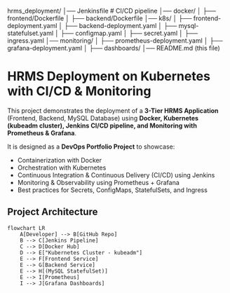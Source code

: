 hrms_deployment/
│── Jenkinsfile                # CI/CD pipeline
│── docker/
│   ├── frontend/Dockerfile
│   ├── backend/Dockerfile
│── k8s/
│   ├── frontend-deployment.yaml
│   ├── backend-deployment.yaml
│   ├── mysql-statefulset.yaml
│   ├── configmap.yaml
│   ├── secret.yaml
│   ├── ingress.yaml
│── monitoring/
│   ├── prometheus-deployment.yaml
│   ├── grafana-deployment.yaml
│   ├── dashboards/
│── README.md (this file)


# HRMS Deployment on Kubernetes with CI/CD & Monitoring

This project demonstrates the deployment of a **3-Tier HRMS Application** (Frontend, Backend, MySQL Database) using **Docker, Kubernetes (kubeadm cluster), Jenkins CI/CD pipeline, and Monitoring with Prometheus & Grafana**.

It is designed as a **DevOps Portfolio Project** to showcase:
- Containerization with Docker  
- Orchestration with Kubernetes  
- Continuous Integration & Continuous Delivery (CI/CD) using Jenkins  
- Monitoring & Observability using Prometheus + Grafana  
- Best practices for Secrets, ConfigMaps, StatefulSets, and Ingress  

##  Project Architecture

```mermaid
flowchart LR
    A[Developer] --> B[GitHub Repo]
    B --> C[Jenkins Pipeline]
    C --> D[Docker Hub]
    D --> E["Kubernetes Cluster - kubeadm"]
    E --> F[Frontend Service]
    E --> G[Backend Service]
    E --> H[(MySQL StatefulSet)]
    E --> I[Prometheus]
    I --> J[Grafana Dashboards]
